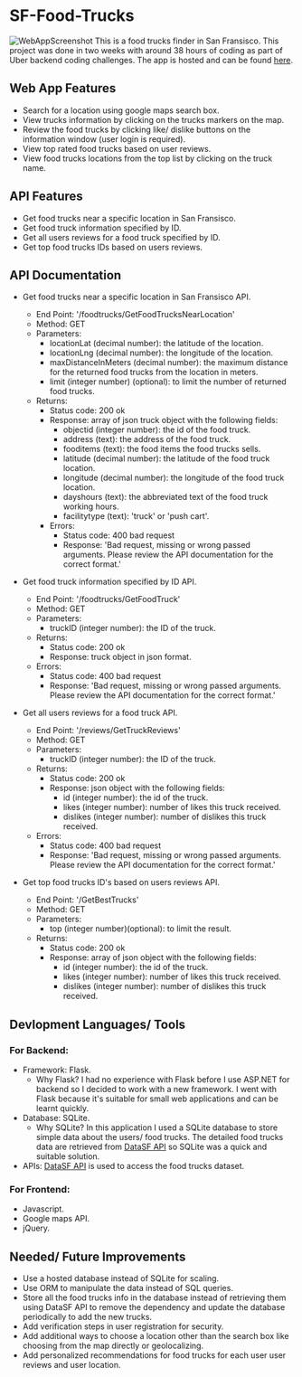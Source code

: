 # SF-Food-Trucks
![WebAppScreenshot](https://i.imgur.com/Z18RjKj.png)
This is a food trucks finder in San Fransisco. This project was done in two weeks with around 38 hours of coding as part of Uber backend coding challenges. The app is hosted and can be found [here](https://ahmedameen.pythonanywhere.com/).  
## Web App Features
* Search for a location using google maps search box.
* View trucks information by clicking on the trucks markers on the map.
* Review the food trucks by clicking like/ dislike buttons on the information window (user login is required).
* View top rated food trucks based on user reviews.  
* View food trucks locations from the top list by clicking on the truck name.

## API Features
* Get food trucks near a specific location in San Fransisco.
* Get food truck information specified by ID.
* Get all users reviews for a food truck specified by ID.
* Get top food trucks IDs based on users reviews.
## API Documentation
* Get food trucks near a specific location in San Fransisco API.
  * End Point: '/foodtrucks/GetFoodTrucksNearLocation'
  * Method: GET
  * Parameters:
    * locationLat (decimal number): the latitude of the location.
    * locationLng (decimal number): the longitude of the location.
    * maxDistanceInMeters (decimal number): the maximum distance for the returned food trucks from the location in meters.
    * limit (integer number) (optional): to limit the number of returned food trucks.
  * Returns:
    * Status code: 200 ok
    * Response: array of json truck object with the following fields: 
      * objectid (integer number): the id of the food truck.
      * address (text): the address of the food truck.
      * fooditems (text): the food items the food trucks sells.
      * latitude (decimal number): the latitude of the food truck location.
      * longitude (decimal number): the longitude of the food truck location.
      * dayshours (text): the abbreviated text of the food truck working hours.
      * facilitytype (text): 'truck' or 'push cart'.              
    * Errors:
      * Status code: 400 bad request
      * Response: 'Bad request, missing or wrong passed arguments. Please review the API documentation for the correct format.' 
* Get food truck information specified by ID API.
  * End Point: '/foodtrucks/GetFoodTruck'
  * Method: GET
  * Parameters:
    * truckID (integer number): the ID of the truck.
  * Returns:
    * Status code: 200 ok
    * Response: truck object in json format.
  * Errors:
    * Status code: 400 bad request
    * Response: 'Bad request, missing or wrong passed arguments. Please review the API documentation for the correct format.' 

* Get all users reviews for a food truck API.
  * End Point: '/reviews/GetTruckReviews'
  * Method: GET
  * Parameters:
    * truckID (integer number): the ID of the truck.
  * Returns:
    * Status code: 200 ok
    * Response: json object with the following fields:
      * id (integer number): the id of the truck.
      * likes (integer number): number of likes this truck received. 
      * dislikes (integer number): number of dislikes this truck received.
  * Errors:
      * Status code: 400 bad request
      * Response: 'Bad request, missing or wrong passed arguments. Please review the API documentation for the correct format.' 
      
* Get top food trucks ID's based on users reviews API.
  * End Point: '/GetBestTrucks'
  * Method: GET
  * Parameters:
    * top (integer number)(optional): to limit the result.  
  * Returns:
    * Status code: 200 ok
    * Response: array of json object with the following fields:
      * id (integer number): the id of the truck.
      * likes (integer number): number of likes this truck received. 
      * dislikes (integer number): number of dislikes this truck received.
      
## Devlopment Languages/ Tools

### For Backend:

* Framework: Flask.  
  * Why Flask? I had no experience with Flask before I use ASP.NET for backend so I decided to work with a new framework. I went with Flask because it's suitable for small web applications and can be learnt quickly.  
* Database: SQLite.  
  * Why SQLite? In this application I used a SQLite database to store simple data about the users/ food trucks. The detailed food trucks data are retrieved from [DataSF API](https://data.sfgov.org/Economy-and-Community/Mobile-Food-Facility-Permit/rqzj-sfat) so SQLite was a quick and suitable solution.
* APIs:  [DataSF API](https://data.sfgov.org/Economy-and-Community/Mobile-Food-Facility-Permit/rqzj-sfat) is used to access the food trucks dataset. 
### For Frontend:
* Javascript.  
* Google maps API.  
* jQuery.  

## Needed/ Future Improvements
* Use a hosted database instead of SQLite for scaling.
* Use ORM to manipulate the data instead of SQL queries.
* Store all the food trucks info in the database instead of retrieving them using DataSF API to remove the dependency and update the database periodically to add the new trucks.
* Add verification steps in user registration for security.
* Add additional ways to choose a location other than the search box like choosing from the map directly or geolocalizing. 
* Add personalized recommendations for food trucks for each user user reviews and user location.
